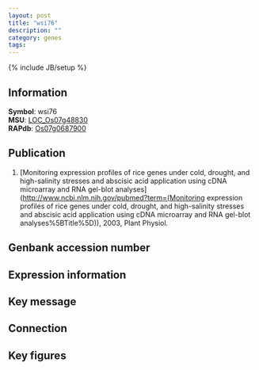 ```yaml
---
layout: post
title: "wsi76"
description: ""
category: genes
tags: 
---
```

{% include JB/setup %}

## Information
__Symbol__: wsi76  
__MSU__: [LOC_Os07g48830](http://rice.plantbiology.msu.edu/cgi-bin/ORF_infopage.cgi?orf=LOC_Os07g48830)  
__RAPdb__: [Os07g0687900](http://rapdb.dna.affrc.go.jp/viewer/gbrowse_details/irgsp1?name=Os07g0687900)  

## Publication
1. [Monitoring expression profiles of rice genes under cold, drought, and high-salinity stresses and abscisic acid application using cDNA microarray and RNA gel-blot analyses](http://www.ncbi.nlm.nih.gov/pubmed?term=(Monitoring expression profiles of rice genes under cold, drought, and high-salinity stresses and abscisic acid application using cDNA microarray and RNA gel-blot analyses%5BTitle%5D)), 2003, Plant Physiol.

## Genbank accession number

## Expression information

## Key message

## Connection

## Key figures


